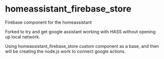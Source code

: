 # homeassistant_firebase_store
Firebase component for the homeassistant

Forked to try and get google assistant working with HASS without opening up local network.

Using homeassistant_firebase_store custom component as a base, and then will be creating the node.js work to connect google actions.
